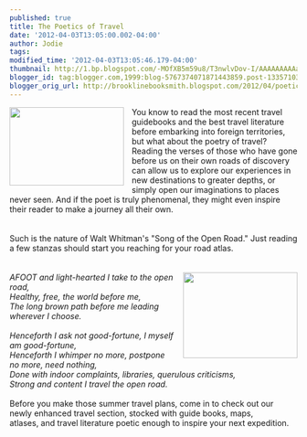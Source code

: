 ```yaml
---
published: true
title: The Poetics of Travel
date: '2012-04-03T13:05:00.002-04:00'
author: Jodie
tags: 
modified_time: '2012-04-03T13:05:46.179-04:00'
thumbnail: http://1.bp.blogspot.com/-MOfXB5m59u8/T3nwlvDov-I/AAAAAAAAAaU/oYo-fShpGYk/s72-c/road.bmp
blogger_id: tag:blogger.com,1999:blog-5767374071871443859.post-1335710308948225254
blogger_orig_url: http://brooklinebooksmith.blogspot.com/2012/04/poetics-of-travel.html
---
```


<div style="border-bottom: medium none; border-left: medium none; border-right: medium none; border-top: medium none;"><a href="http://1.bp.blogspot.com/-MOfXB5m59u8/T3nwlvDov-I/AAAAAAAAAaU/oYo-fShpGYk/s1600/road.bmp" imageanchor="1" style="clear: left; cssfloat: left; float: left; margin-bottom: 1em; margin-right: 1em;"><img border="0" dea="true" height="137" src="http://1.bp.blogspot.com/-MOfXB5m59u8/T3nwlvDov-I/AAAAAAAAAaU/oYo-fShpGYk/s200/road.bmp" width="200" /></a>You know to read the most recent&nbsp;travel guidebooks and the best travel literature before embarking into foreign territories, but what about the poetry of travel? Reading the verses of those who have gone before us on their own roads of discovery can allow us to explore our experiences in new destinations to greater depths, or simply open our imaginations to places never seen. And if the poet is truly phenomenal, they might even inspire their reader to make a journey all their own.</div><div style="border-bottom: medium none; border-left: medium none; border-right: medium none; border-top: medium none;"><br /></div><div style="border-bottom: medium none; border-left: medium none; border-right: medium none; border-top: medium none;"><br /></div><div style="border-bottom: medium none; border-left: medium none; border-right: medium none; border-top: medium none;">Such is the nature of Walt Whitman's "Song of the Open Road." Just reading a few stanzas should start you reaching for your road atlas. </div><div style="border-bottom: medium none; border-left: medium none; border-right: medium none; border-top: medium none;"><br /></div><div style="border-bottom: medium none; border-left: medium none; border-right: medium none; border-top: medium none;"><br /></div><div class="separator" style="border-bottom: medium none; border-left: medium none; border-right: medium none; border-top: medium none; clear: both; text-align: center;"><a href="http://3.bp.blogspot.com/-Jo6fYZpRlG0/T3nwpOpLbNI/AAAAAAAAAac/GNWn7HNuEGM/s1600/MWDCF00Z.jpg" imageanchor="1" style="clear: right; cssfloat: right; float: right; margin-bottom: 1em; margin-left: 1em;"><img border="0" dea="true" height="150" src="http://3.bp.blogspot.com/-Jo6fYZpRlG0/T3nwpOpLbNI/AAAAAAAAAac/GNWn7HNuEGM/s200/MWDCF00Z.jpg" width="200" /></a></div><div style="border-bottom: medium none; border-left: medium none; border-right: medium none; border-top: medium none;"><em>AFOOT and light-hearted I take to the open road, <br />Healthy, free, the world before me, <br />The long brown path before me leading wherever I choose. </em></div><div style="border-bottom: medium none; border-left: medium none; border-right: medium none; border-top: medium none;"><br /></div><div style="border-bottom: medium none; border-left: medium none; border-right: medium none; border-top: medium none;"><em>Henceforth I ask not good-fortune, I myself am good-fortune, <br />Henceforth I whimper no more, postpone no more, need nothing, <br />Done with indoor complaints, libraries, querulous criticisms, <br />Strong and content I travel the open road. </em></div><br /><div style="border-bottom: medium none; border-left: medium none; border-right: medium none; border-top: medium none;">Before you make those summer travel plans, come in to check out our newly enhanced travel section, stocked with guide books, maps, atlases,&nbsp;and&nbsp;travel literature poetic enough&nbsp;to inspire your next expedition.</div>